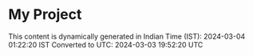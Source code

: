# My Project

This content is dynamically generated in Indian Time (IST): 2024-03-04 01:22:20 IST
Converted to UTC: 2024-03-03 19:52:20 UTC
